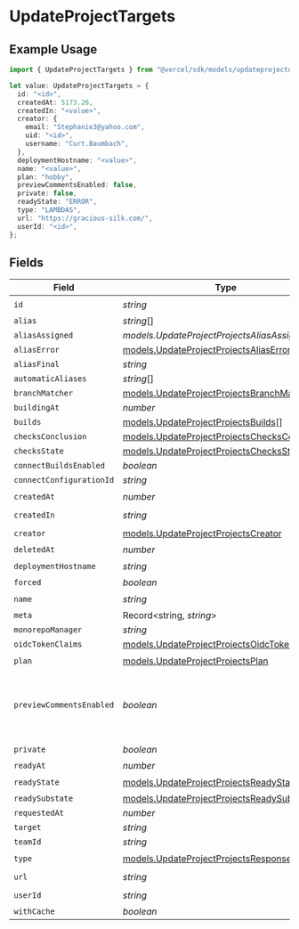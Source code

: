 # UpdateProjectTargets

## Example Usage

```typescript
import { UpdateProjectTargets } from "@vercel/sdk/models/updateprojectop.js";

let value: UpdateProjectTargets = {
  id: "<id>",
  createdAt: 5173.26,
  createdIn: "<value>",
  creator: {
    email: "Stephanie3@yahoo.com",
    uid: "<id>",
    username: "Curt.Baumbach",
  },
  deploymentHostname: "<value>",
  name: "<value>",
  plan: "hobby",
  previewCommentsEnabled: false,
  private: false,
  readyState: "ERROR",
  type: "LAMBDAS",
  url: "https://gracious-silk.com/",
  userId: "<id>",
};
```

## Fields

| Field                                                                                              | Type                                                                                               | Required                                                                                           | Description                                                                                        | Example                                                                                            |
| -------------------------------------------------------------------------------------------------- | -------------------------------------------------------------------------------------------------- | -------------------------------------------------------------------------------------------------- | -------------------------------------------------------------------------------------------------- | -------------------------------------------------------------------------------------------------- |
| `id`                                                                                               | *string*                                                                                           | :heavy_check_mark:                                                                                 | N/A                                                                                                |                                                                                                    |
| `alias`                                                                                            | *string*[]                                                                                         | :heavy_minus_sign:                                                                                 | N/A                                                                                                |                                                                                                    |
| `aliasAssigned`                                                                                    | *models.UpdateProjectProjectsAliasAssigned*                                                        | :heavy_minus_sign:                                                                                 | N/A                                                                                                |                                                                                                    |
| `aliasError`                                                                                       | [models.UpdateProjectProjectsAliasError](../models/updateprojectprojectsaliaserror.md)             | :heavy_minus_sign:                                                                                 | N/A                                                                                                |                                                                                                    |
| `aliasFinal`                                                                                       | *string*                                                                                           | :heavy_minus_sign:                                                                                 | N/A                                                                                                |                                                                                                    |
| `automaticAliases`                                                                                 | *string*[]                                                                                         | :heavy_minus_sign:                                                                                 | N/A                                                                                                |                                                                                                    |
| `branchMatcher`                                                                                    | [models.UpdateProjectProjectsBranchMatcher](../models/updateprojectprojectsbranchmatcher.md)       | :heavy_minus_sign:                                                                                 | N/A                                                                                                |                                                                                                    |
| `buildingAt`                                                                                       | *number*                                                                                           | :heavy_minus_sign:                                                                                 | N/A                                                                                                |                                                                                                    |
| `builds`                                                                                           | [models.UpdateProjectProjectsBuilds](../models/updateprojectprojectsbuilds.md)[]                   | :heavy_minus_sign:                                                                                 | N/A                                                                                                |                                                                                                    |
| `checksConclusion`                                                                                 | [models.UpdateProjectProjectsChecksConclusion](../models/updateprojectprojectschecksconclusion.md) | :heavy_minus_sign:                                                                                 | N/A                                                                                                |                                                                                                    |
| `checksState`                                                                                      | [models.UpdateProjectProjectsChecksState](../models/updateprojectprojectschecksstate.md)           | :heavy_minus_sign:                                                                                 | N/A                                                                                                |                                                                                                    |
| `connectBuildsEnabled`                                                                             | *boolean*                                                                                          | :heavy_minus_sign:                                                                                 | N/A                                                                                                |                                                                                                    |
| `connectConfigurationId`                                                                           | *string*                                                                                           | :heavy_minus_sign:                                                                                 | N/A                                                                                                |                                                                                                    |
| `createdAt`                                                                                        | *number*                                                                                           | :heavy_check_mark:                                                                                 | N/A                                                                                                |                                                                                                    |
| `createdIn`                                                                                        | *string*                                                                                           | :heavy_check_mark:                                                                                 | N/A                                                                                                |                                                                                                    |
| `creator`                                                                                          | [models.UpdateProjectProjectsCreator](../models/updateprojectprojectscreator.md)                   | :heavy_check_mark:                                                                                 | N/A                                                                                                |                                                                                                    |
| `deletedAt`                                                                                        | *number*                                                                                           | :heavy_minus_sign:                                                                                 | N/A                                                                                                |                                                                                                    |
| `deploymentHostname`                                                                               | *string*                                                                                           | :heavy_check_mark:                                                                                 | N/A                                                                                                |                                                                                                    |
| `forced`                                                                                           | *boolean*                                                                                          | :heavy_minus_sign:                                                                                 | N/A                                                                                                |                                                                                                    |
| `name`                                                                                             | *string*                                                                                           | :heavy_check_mark:                                                                                 | N/A                                                                                                |                                                                                                    |
| `meta`                                                                                             | Record<string, *string*>                                                                           | :heavy_minus_sign:                                                                                 | N/A                                                                                                |                                                                                                    |
| `monorepoManager`                                                                                  | *string*                                                                                           | :heavy_minus_sign:                                                                                 | N/A                                                                                                |                                                                                                    |
| `oidcTokenClaims`                                                                                  | [models.UpdateProjectProjectsOidcTokenClaims](../models/updateprojectprojectsoidctokenclaims.md)   | :heavy_minus_sign:                                                                                 | N/A                                                                                                |                                                                                                    |
| `plan`                                                                                             | [models.UpdateProjectProjectsPlan](../models/updateprojectprojectsplan.md)                         | :heavy_check_mark:                                                                                 | N/A                                                                                                |                                                                                                    |
| `previewCommentsEnabled`                                                                           | *boolean*                                                                                          | :heavy_minus_sign:                                                                                 | Whether or not preview comments are enabled for the deployment                                     | false                                                                                              |
| `private`                                                                                          | *boolean*                                                                                          | :heavy_check_mark:                                                                                 | N/A                                                                                                |                                                                                                    |
| `readyAt`                                                                                          | *number*                                                                                           | :heavy_minus_sign:                                                                                 | N/A                                                                                                |                                                                                                    |
| `readyState`                                                                                       | [models.UpdateProjectProjectsReadyState](../models/updateprojectprojectsreadystate.md)             | :heavy_check_mark:                                                                                 | N/A                                                                                                |                                                                                                    |
| `readySubstate`                                                                                    | [models.UpdateProjectProjectsReadySubstate](../models/updateprojectprojectsreadysubstate.md)       | :heavy_minus_sign:                                                                                 | N/A                                                                                                |                                                                                                    |
| `requestedAt`                                                                                      | *number*                                                                                           | :heavy_minus_sign:                                                                                 | N/A                                                                                                |                                                                                                    |
| `target`                                                                                           | *string*                                                                                           | :heavy_minus_sign:                                                                                 | N/A                                                                                                |                                                                                                    |
| `teamId`                                                                                           | *string*                                                                                           | :heavy_minus_sign:                                                                                 | N/A                                                                                                |                                                                                                    |
| `type`                                                                                             | [models.UpdateProjectProjectsResponseType](../models/updateprojectprojectsresponsetype.md)         | :heavy_check_mark:                                                                                 | N/A                                                                                                |                                                                                                    |
| `url`                                                                                              | *string*                                                                                           | :heavy_check_mark:                                                                                 | N/A                                                                                                |                                                                                                    |
| `userId`                                                                                           | *string*                                                                                           | :heavy_check_mark:                                                                                 | N/A                                                                                                |                                                                                                    |
| `withCache`                                                                                        | *boolean*                                                                                          | :heavy_minus_sign:                                                                                 | N/A                                                                                                |                                                                                                    |